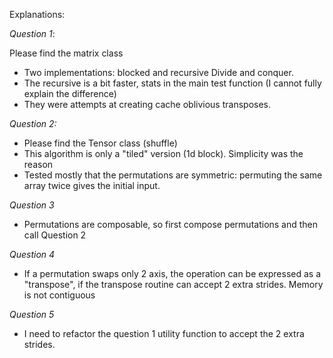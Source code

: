 
Explanations:

*Question 1*:

Please find the matrix class
- Two implementations: blocked and recursive Divide and conquer. 
- The recursive is a bit faster, stats in the main test function (I cannot fully explain the difference)
- They were attempts at creating cache oblivious transposes.

*Question 2:*
- Please find the Tensor class (shuffle)
- This algorithm is only a "tiled" version (1d block). Simplicity was the reason
- Tested mostly that the permutations are symmetric: permuting the same array twice gives the initial input.

*Question 3*
- Permutations are composable, so first compose permutations and then call Question 2

*Question 4*
- If a permutation swaps only 2 axis, the operation can be expressed as a "transpose", if the transpose routine can accept 2 extra strides. Memory is not contiguous

*Question 5*
- I need to refactor the question 1 utility function to accept the 2 extra strides.
